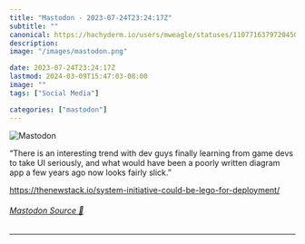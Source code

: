 ```yaml
---
title: "Mastodon - 2023-07-24T23:24:17Z"
subtitle: ""
canonical: https://hachyderm.io/users/mweagle/statuses/110771637972045069
description:
image: "/images/mastodon.png"

date: 2023-07-24T23:24:17Z
lastmod: 2024-03-09T15:47:03-08:00
image: ""
tags: ["Social Media"]

categories: ["mastodon"]
---
```

![Mastodon](/images/mastodon.png)

<p>“There is an interesting trend with dev guys finally learning from game devs to take UI seriously, and what would have been a poorly written diagram app a few years ago now looks fairly slick.”</p><p><a href="https://thenewstack.io/system-initiative-could-be-lego-for-deployment/" target="_blank" rel="nofollow noopener noreferrer" translate="no"><span class="invisible">https://</span><span class="ellipsis">thenewstack.io/system-initiati</span><span class="invisible">ve-could-be-lego-for-deployment/</span></a></p>


###### [Mastodon Source 🐘](https://hachyderm.io/@mweagle/110771637972045069)

___
